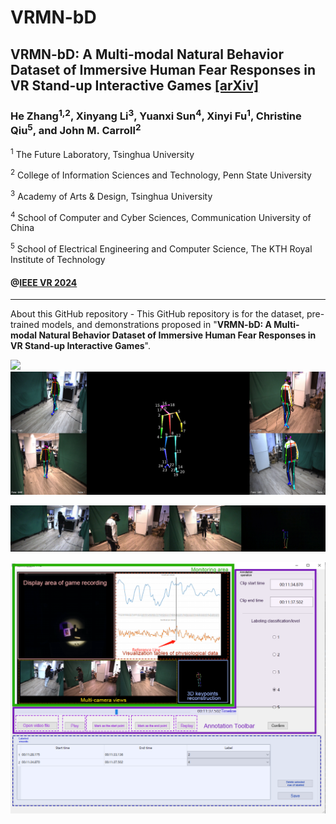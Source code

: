 # VRMN-bD
## VRMN-bD: A Multi-modal Natural Behavior Dataset of Immersive Human Fear Responses in VR Stand-up Interactive Games [[arXiv]](https://arxiv.org/)
### He Zhang<sup>1,2</sup>, Xinyang Li<sup>3</sup>, Yuanxi Sun<sup>4</sup>, Xinyi Fu<sup>1</sup>, Christine Qiu<sup>5</sup>, and John M. Carroll<sup>2</sup>

<sup>1</sup> The Future Laboratory, Tsinghua University

<sup>2</sup> College of Information Sciences and Technology, Penn State University

<sup>3</sup> Academy of Arts & Design, Tsinghua University

<sup>4</sup> School of Computer and Cyber Sciences, Communication University of China

<sup>5</sup> School of Electrical Engineering and Computer Science, The KTH Royal Institute of Technology

#### @[IEEE VR 2024](https://ieeevr.org/2024/)

---
About this GitHub repository - This GitHub repository is for the dataset, pre-trained models, and demonstrations proposed in "**VRMN-bD: A Multi-modal Natural Behavior Dataset of Immersive Human Fear Responses in VR Stand-up Interactive Games**".
<p float="center">
  <img src="figures/_220444.gif" width="300">
  <img src="figures/VR-pose-sample.png" width="650">
</p>

![](figures/_220300.gif)


<p float="center">
  <img src="https://github.com/KindOPSTAR/VRMN-bD/blob/3cde53fb0afa3de9eda13234716eb78048b86969/figures/re-layout%20view-tool-sample.png" width="700">
</p>
